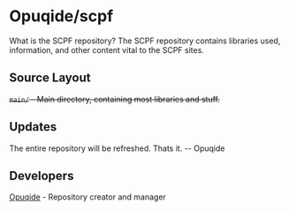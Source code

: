 # Opuqide/scpf
What is the SCPF repository? The SCPF repository contains libraries used, information, and other content vital to the SCPF sites.

## Source Layout

~~`main/` - Main directory, containing most libraries and stuff.~~

## Updates
The entire repository will be refreshed. Thats it. -- Opuqide

## Developers
[Opuqide](https://sites.google.com/view/opuqide) - Repository creator and manager
